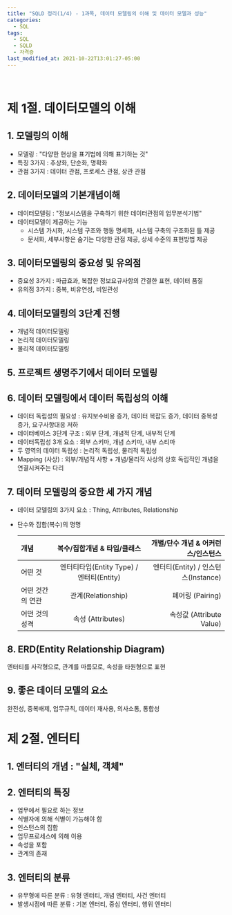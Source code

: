 ```yaml
---
title: "SQLD 정리(1/4) - 1과목, 데이터 모델링의 이해 및 데이터 모델과 성능"
categories:
  - SQL
tags:
  - SQL
  - SQLD
  - 자격증
last_modified_at: 2021-10-22T13:01:27-05:00
---
```


&nbsp;
# 제 1절. 데이터모델의 이해

## 1. 모델링의 이해
- 모델링 : "다양한 현상을 표기법에 의해 표기하는 것"
- 특징 3가지 : 추상화, 단순화, 명확화
- 관점 3가지 : 데이터 관점, 프로세스 관점, 상관 관점

## 2. 데이터모델의 기본개념이해
- 데이터모델링 : "정보시스템을 구축하기 위한 데이터관점의 업무분석기법" 
- 데이터모델이 제공하는 기능
  - 시스템 가시화, 시스템 구조와 행동 명세화, 시스템 구축의 구조화된 틀 제공
  - 문서화, 세부사항은 숨기는 다양한 관점 제공, 상세 수준의 표현방법 제공

## 3. 데이터모델링의 중요성 및 유의점
- 중요성 3가지 : 파급효과, 복잡한 정보요규사항의 간결한 표현, 데이터 품질
- 유의점 3가지 : 중복, 비유연성, 비일관성

## 4. 데이터모델링의 3단계 진행
- 개념적 데이터모델링
- 논리적 데이터모델링
- 물리적 데이터모델링

## 5. 프로젝트 생명주기에서 데이터 모델링

## 6. 데이터 모델링에서 데이터 독립성의 이해
- 데이터 독립성의 필요성 : 유지보수비용 증가, 데이터 복잡도 증가, 데이터 중복성 증가, 요구사항대응 저하
- 데이터베이스 3단계 구조 : 외부 단계, 개념적 단계, 내부적 단계
- 데이터독립성 3개 요소 : 외부 스키마, 개념 스키마, 내부 스티마
- 두 영역의 데이터 독립성 : 논리적 독립성, 물리적 독립성
- Mapping (사상) : 외부/개념적 사항 + 개념/물리적 사상의 상호 독립적인 개념을 연결시켜주는 다리

## 7. 데이터 모델링의 중요한 세 가지 개념
- 데이터 모델링의 3가지 요소 : Thing, Attributes, Relationship
- 단수와 집합(복수)의 명명

  | 개념      | 복수/집합개념 & 타입/클래스 | 개별/단수 개념 & 어커런스/인스턴스     |
  | :---        |    :----:   |          ---: |
  | 어떤 것      | 엔터티타입(Entity Type) / 엔터티(Entity)      | 엔터티(Entity) / 인스턴스(Instance)  |
  | 어떤 것간의 연관 | 관계(Relationship)        | 페어링 (Pairing)    |
  | 어떤 것의 성격 | 속성 (Attributes)        | 속성값 (Attribute Value)      |

## 8. ERD(Entity Relationship Diagram)
엔터티를 사각형으로, 관계를 마름모로, 속성을 타원형으로 표현

## 9. 좋은 데이터 모델의 요소
완전성, 중복배제, 업무규칙, 데이터 재사용, 의사소통, 통합성

# 제 2절. 엔터티

## 1. 엔터티의 개념 : "실체, 객체"

## 2. 엔터티의 특징
- 업무에서 필요로 하는 정보
- 식별자에 의해 식별이 가능해야 함
- 인스턴스의 집합
- 업무프로세스에 의해 이용
- 속성을 포함
- 관계의 존재

## 3. 엔터티의 분류
- 유무형에 따른 분류 : 유형 엔터티, 개념 엔터티, 사건 엔터티
- 발생시점에 따른 분류 : 기본 엔터티, 중심 엔터티, 행위 엔터티